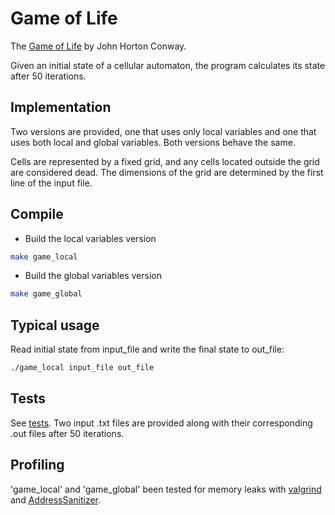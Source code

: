 # Game of Life

The [Game of Life](https://en.wikipedia.org/wiki/Conway%27s_Game_of_Life) by John Horton Conway.

Given an initial state of a cellular automaton, the program calculates its state after 50 iterations.

## Implementation

Two versions are provided, one that uses only local variables and one that uses both local and global variables. Both versions behave the same.

Cells are represented by a fixed grid, and any cells located outside the grid are considered dead. The dimensions of the grid are determined by the first line of the input file.

## Compile

* Build the local variables version

```bash
make game_local
```

* Build the global variables version

```bash
make game_global
```

## Typical usage

Read initial state from input_file and write the final state to out_file:

```bash
./game_local input_file out_file
```

## Tests

See [tests](tests). Two input .txt files are provided along with their corresponding .out files after 50 iterations.

## Profiling

'game_local' and 'game_global' been tested for memory leaks with [valgrind](https://valgrind.org/) and [AddressSanitizer](https://github.com/google/sanitizers/wiki/AddressSanitizer).
